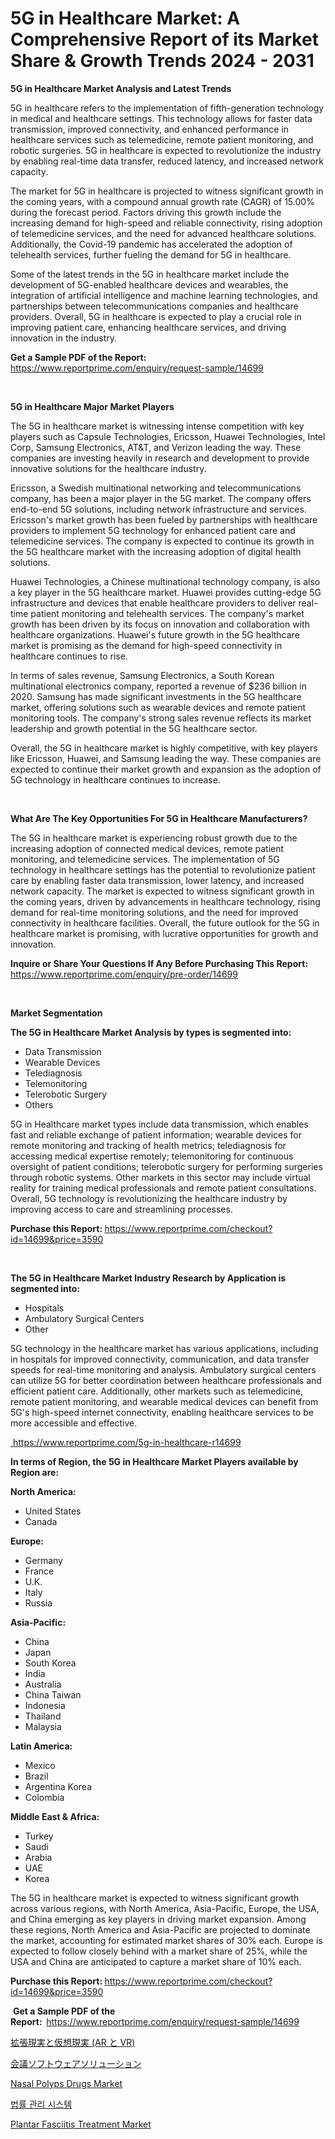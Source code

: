 <p><h1>5G in Healthcare Market: A Comprehensive Report of its Market Share & Growth Trends 2024 - 2031</h1></p><p><strong>5G in Healthcare Market Analysis and Latest Trends</strong></p>
<p><p>5G in healthcare refers to the implementation of fifth-generation technology in medical and healthcare settings. This technology allows for faster data transmission, improved connectivity, and enhanced performance in healthcare services such as telemedicine, remote patient monitoring, and robotic surgeries. 5G in healthcare is expected to revolutionize the industry by enabling real-time data transfer, reduced latency, and increased network capacity.</p><p>The market for 5G in healthcare is projected to witness significant growth in the coming years, with a compound annual growth rate (CAGR) of 15.00% during the forecast period. Factors driving this growth include the increasing demand for high-speed and reliable connectivity, rising adoption of telemedicine services, and the need for advanced healthcare solutions. Additionally, the Covid-19 pandemic has accelerated the adoption of telehealth services, further fueling the demand for 5G in healthcare.</p><p>Some of the latest trends in the 5G in healthcare market include the development of 5G-enabled healthcare devices and wearables, the integration of artificial intelligence and machine learning technologies, and partnerships between telecommunications companies and healthcare providers. Overall, 5G in healthcare is expected to play a crucial role in improving patient care, enhancing healthcare services, and driving innovation in the industry.</p></p>
<p><strong>Get a Sample PDF of the Report:&nbsp;</strong> <a href="https://www.reportprime.com/enquiry/request-sample/14699">https://www.reportprime.com/enquiry/request-sample/14699</a></p>
<p>&nbsp;</p>
<p><strong>5G in Healthcare Major Market Players</strong></p>
<p><p>The 5G in healthcare market is witnessing intense competition with key players such as Capsule Technologies, Ericsson, Huawei Technologies, Intel Corp, Samsung Electronics, AT&T, and Verizon leading the way. These companies are investing heavily in research and development to provide innovative solutions for the healthcare industry.</p><p>Ericsson, a Swedish multinational networking and telecommunications company, has been a major player in the 5G market. The company offers end-to-end 5G solutions, including network infrastructure and services. Ericsson's market growth has been fueled by partnerships with healthcare providers to implement 5G technology for enhanced patient care and telemedicine services. The company is expected to continue its growth in the 5G healthcare market with the increasing adoption of digital health solutions.</p><p>Huawei Technologies, a Chinese multinational technology company, is also a key player in the 5G healthcare market. Huawei provides cutting-edge 5G infrastructure and devices that enable healthcare providers to deliver real-time patient monitoring and telehealth services. The company's market growth has been driven by its focus on innovation and collaboration with healthcare organizations. Huawei's future growth in the 5G healthcare market is promising as the demand for high-speed connectivity in healthcare continues to rise.</p><p>In terms of sales revenue, Samsung Electronics, a South Korean multinational electronics company, reported a revenue of $236 billion in 2020. Samsung has made significant investments in the 5G healthcare market, offering solutions such as wearable devices and remote patient monitoring tools. The company's strong sales revenue reflects its market leadership and growth potential in the 5G healthcare sector.</p><p>Overall, the 5G in healthcare market is highly competitive, with key players like Ericsson, Huawei, and Samsung leading the way. These companies are expected to continue their market growth and expansion as the adoption of 5G technology in healthcare continues to increase.</p></p>
<p>&nbsp;</p>
<p><strong>What Are The Key Opportunities For 5G in Healthcare Manufacturers?</strong></p>
<p><p>The 5G in healthcare market is experiencing robust growth due to the increasing adoption of connected medical devices, remote patient monitoring, and telemedicine services. The implementation of 5G technology in healthcare settings has the potential to revolutionize patient care by enabling faster data transmission, lower latency, and increased network capacity. The market is expected to witness significant growth in the coming years, driven by advancements in healthcare technology, rising demand for real-time monitoring solutions, and the need for improved connectivity in healthcare facilities. Overall, the future outlook for the 5G in healthcare market is promising, with lucrative opportunities for growth and innovation.</p></p>
<p><strong>Inquire or Share Your Questions If Any Before Purchasing This Report:</strong> <a href="https://www.reportprime.com/enquiry/pre-order/14699">https://www.reportprime.com/enquiry/pre-order/14699</a></p>
<p>&nbsp;</p>
<p><strong>Market Segmentation</strong></p>
<p><strong>The 5G in Healthcare Market Analysis by types is segmented into:</strong></p>
<p><ul><li>Data Transmission</li><li>Wearable Devices</li><li>Telediagnosis</li><li>Telemonitoring</li><li>Telerobotic Surgery</li><li>Others</li></ul></p>
<p><p>5G in Healthcare market types include data transmission, which enables fast and reliable exchange of patient information; wearable devices for remote monitoring and tracking of health metrics; telediagnosis for accessing medical expertise remotely; telemonitoring for continuous oversight of patient conditions; telerobotic surgery for performing surgeries through robotic systems. Other markets in this sector may include virtual reality for training medical professionals and remote patient consultations. Overall, 5G technology is revolutionizing the healthcare industry by improving access to care and streamlining processes.</p></p>
<p><strong>Purchase this Report:&nbsp;</strong><a href="https://www.reportprime.com/checkout?id=14699&price=3590">https://www.reportprime.com/checkout?id=14699&price=3590</a></p>
<p>&nbsp;</p>
<p><strong>The 5G in Healthcare Market Industry Research by Application is segmented into:</strong></p>
<p><ul><li>Hospitals</li><li>Ambulatory Surgical Centers</li><li>Other</li></ul></p>
<p><p>5G technology in the healthcare market has various applications, including in hospitals for improved connectivity, communication, and data transfer speeds for real-time monitoring and analysis. Ambulatory surgical centers can utilize 5G for better coordination between healthcare professionals and efficient patient care. Additionally, other markets such as telemedicine, remote patient monitoring, and wearable medical devices can benefit from 5G's high-speed internet connectivity, enabling healthcare services to be more accessible and effective.</p></p>
<p><a href="https://www.reportprime.com/5g-in-healthcare-r14699">&nbsp;https://www.reportprime.com/5g-in-healthcare-r14699</a></p>
<p><strong>In terms of Region, the 5G in Healthcare Market Players available by Region are:</strong></p>
<p>
    <p> <strong> North America: </strong>
        <ul>
            <li>United States</li>
            <li>Canada</li>
        </ul>
        </p> 
    <p> <strong> Europe: </strong>
        <ul>
            <li>Germany</li>
            <li>France</li>
            <li>U.K.</li>
            <li>Italy</li>
            <li>Russia</li>
        </ul>
        </p> 
    <p> <strong> Asia-Pacific: </strong>
        <ul>
            <li>China</li>
            <li>Japan</li>
            <li>South Korea</li>
            <li>India</li>
            <li>Australia</li>
            <li>China Taiwan</li>
            <li>Indonesia</li>
            <li>Thailand</li>
            <li>Malaysia</li>
        </ul>
        </p> 
    <p> <strong> Latin America: </strong>
        <ul>
            <li>Mexico</li>
            <li>Brazil</li>
            <li>Argentina Korea</li>
            <li>Colombia</li>
        </ul>
        </p> 
    <p> <strong> Middle East & Africa: </strong>
        <ul>
            <li>Turkey</li>
            <li>Saudi</li>
            <li>Arabia</li>
            <li>UAE</li>
            <li>Korea</li>
        </ul>
    </p>
    </p>
<p><p>The 5G in healthcare market is expected to witness significant growth across various regions, with North America, Asia-Pacific, Europe, the USA, and China emerging as key players in driving market expansion. Among these regions, North America and Asia-Pacific are projected to dominate the market, accounting for estimated market shares of 30% each. Europe is expected to follow closely behind with a market share of 25%, while the USA and China are anticipated to capture a market share of 10% each.</p></p>
<p><strong>Purchase this Report: </strong><a href="https://www.reportprime.com/checkout?id=14699&price=3590">https://www.reportprime.com/checkout?id=14699&price=3590</a></p>
<p>&nbsp;<strong>Get a Sample PDF of the Report:&nbsp;&nbsp;</strong><a href="https://www.reportprime.com/enquiry/request-sample/14699">https://www.reportprime.com/enquiry/request-sample/14699</a></p>
<p><strong></strong></p>
<p><p><a href="https://github.com/MacyOrn/Market-Research-Report-List-1/blob/main/837092081068.md">拡張現実と仮想現実 (AR と VR)</a></p><p><a href="https://github.com/charm854/Market-Research-Report-List-1/blob/main/875108181067.md">会議ソフトウェアソリューション</a></p><p><a href="https://github.com/yemakinde/Market-Research-Report-List-2/blob/main/nasal-polyps-drugs-market.md">Nasal Polyps Drugs Market</a></p><p><a href="https://github.com/TitusBoyer1/Market-Research-Report-List-1/blob/main/606233275561.md">법률 관리 시스템</a></p><p><a href="https://github.com/Alonsoolds3wq1d81czn8rbol/Market-Research-Report-List-2/blob/main/plantar-fasciitis-treatment-market.md">Plantar Fasciitis Treatment Market</a></p></p>